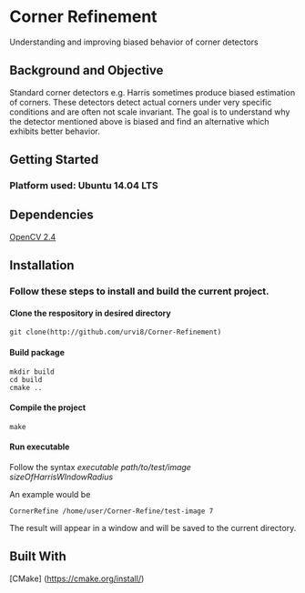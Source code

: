 # Corner Refinement

Understanding and improving biased behavior of corner detectors

## Background and Objective

Standard corner detectors e.g. Harris sometimes produce biased estimation of corners. These detectors detect actual corners under very specific conditions and are often not scale invariant. The goal is to understand why the detector mentioned above is biased and find an alternative which exhibits better behavior.

## Getting Started

### Platform used: Ubuntu 14.04 LTS

## Dependencies
[OpenCV 2.4](https://docs.opencv.org/2.4/doc/tutorials/introduction/linux_install/linux_install.html)

## Installation

### Follow these steps to install and build the current project.

#### Clone the respository in desired directory

```
git clone(http://github.com/urvi8/Corner-Refinement)

```

#### Build package

```
mkdir build
cd build
cmake ..
```

#### Compile the project

```
make
```

#### Run executable

Follow the syntax _executable_  _path/to/test/image_  _sizeOfHarrisWIndowRadius_

An example would be
```
CornerRefine /home/user/Corner-Refine/test-image 7
``` 
The result will appear in a window and will be saved to the current directory.

## Built With

[CMake] (https://cmake.org/install/)
